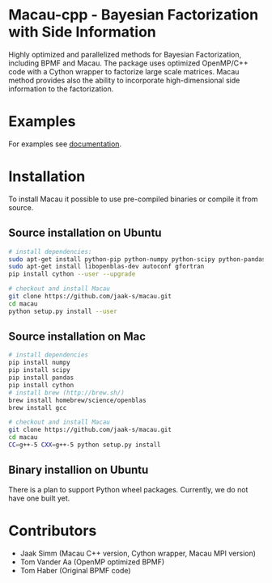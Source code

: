 # Macau-cpp - Bayesian Factorization with Side Information
Highly optimized and parallelized methods for Bayesian Factorization, including BPMF and Macau. The package uses optimized OpenMP/C++ code with a Cython wrapper to factorize large scale matrices. Macau method provides also the ability to incorporate high-dimensional side information to the factorization.

# Examples
For examples see [documentation](http://macau.readthedocs.io/en/latest/source/examples.html).

# Installation
To install Macau it possible to use pre-compiled binaries or compile it from source.

## Source installation on Ubuntu
```bash
# install dependencies:
sudo apt-get install python-pip python-numpy python-scipy python-pandas
sudo apt-get install libopenblas-dev autoconf gfortran
pip install cython --user --upgrade

# checkout and install Macau
git clone https://github.com/jaak-s/macau.git
cd macau
python setup.py install --user
```

## Source installation on Mac
```bash
# install dependencies
pip install numpy
pip install scipy
pip install pandas
pip install cython
# install brew (http://brew.sh/)
brew install homebrew/science/openblas
brew install gcc

# checkout and install Macau
git clone https://github.com/jaak-s/macau.git
cd macau
CC=g++-5 CXX=g++-5 python setup.py install
```

## Binary installion on Ubuntu
There is a plan to support Python wheel packages. Currently, we do not have one built yet.

# Contributors
- Jaak Simm (Macau C++ version, Cython wrapper, Macau MPI version)
- Tom Vander Aa (OpenMP optimized BPMF)
- Tom Haber (Original BPMF code)

